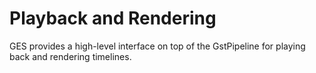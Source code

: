 # Playback and Rendering

GES provides a high-level interface on top of the GstPipeline for
playing back and rendering timelines.
